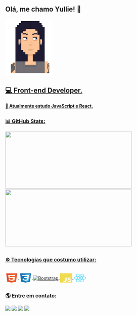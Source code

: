 ## Olá, me chamo Yullie! 👋


<div align="left">
    <a href="https://github.com/cruzpyu">
<img height="180" src="https://github.com/cruzpyu/portfolio/blob/main/assets/img/other__me.png?raw=true"/>
</div>

## 💻 Front-end Developer.
#### 📌 Atualmente estudo JavaScript e React.
##
### 📊 GitHub Stats: 
<div align="left">
  <img height="180em" width="400" src="https://github-readme-stats.vercel.app/api?username=cruzpyu&count_private=true&include_all_commits=true&show_icons=true&theme=tokyonight&hide_border=true"/>
  <img height="180em" width="400" src="https://github-readme-stats.vercel.app/api/top-langs/?username=cruzpyu&layout=compact&count_private=true&theme=tokyonight&hide_border=true"/>
</div>

##
### ⚙️ Tecnologias que costumo utilizar: 
<div style="display: inline_block"><br>
  <img align="center" alt="HTML5" height="30" width="40" src="https://raw.githubusercontent.com/devicons/devicon/master/icons/html5/html5-original.svg">
  <img align="center" alt="CSS3" height="30" width="40" src="https://raw.githubusercontent.com/devicons/devicon/master/icons/css3/css3-original.svg"> 
  <img align="center" alt="Bootstrap" height="30" width="40"src="https://cdn.jsdelivr.net/gh/devicons/devicon/icons/bootstrap/bootstrap-original.svg" />
  <img align="center" alt="JavaScript" height="30" width="40" src="https://raw.githubusercontent.com/devicons/devicon/master/icons/javascript/javascript-plain.svg">
  <img align="center" alt="React" height="30" width="40" src="https://raw.githubusercontent.com/devicons/devicon/master/icons/react/react-original.svg">

</div>

##
### 🌎 Entre em contato:
<div> 
  <a href="https://www.linkedin.com/in/yullie" target="_blank"><img src="https://img.shields.io/badge/-LinkedIn-%230077B5?style=for-the-badge&logo=linkedin&logoColor=white" target="_blank"></a> 
     <a href="https://discord.com/users/866455608307613706" target="_blank"><img src="https://img.shields.io/badge/Discord-7289DA?style=for-the-badge&logo=discord&logoColor=white" target="_blank"></a> 
      <a href="https://api.whatsapp.com/send?phone=5588999172168" target="_blank"><img src="https://img.shields.io/badge/WhatsApp-25D366?style=for-the-badge&logo=whatsapp&logoColor=white" target="_blank"></a>
    <a href="mailto:webdevyu@gmail.com"><img src="https://img.shields.io/badge/Gmail-D14836?style=for-the-badge&logo=gmail&logoColor=white" target="_blank"></a>
</div>
